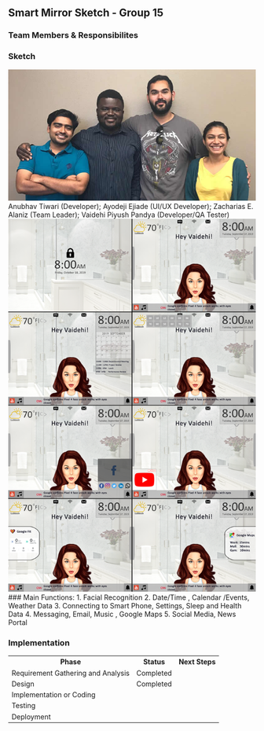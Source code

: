 ## Smart Mirror Sketch - Group 15

### Team Members & Responsibilites
### Sketch
<img src = "Images/picture_15.jpg">
<caption>Anubhav Tiwari (Developer); Ayodeji Ejiade (UI/UX Developer); Zacharias E. Alaniz (Team Leader); Vaidehi Piyush Pandya (Developer/QA Tester)</caption>

<img src = "Images/p1.15.png">
### Main Functions:
1. Facial Recognition
2. Date/Time , Calendar /Events, Weather Data 
3. Connecting to Smart Phone, Settings, Sleep and Health Data 
4. Messaging, Email, Music , Google Maps
5. Social Media, News Portal

### Implementation
<table width="800px">
<tr>
<th>Phase</th><th>Status</th><th>Next Steps</th>
</tr>

<tr>
<td>Requirement Gathering and Analysis</td><td>Completed</td><td></td>
</tr>

<tr>
<td>Design</td><td>Completed</td><td></td>
</tr>


<tr>
<td>Implementation or Coding</td><td></td><td></td>
</tr>


<tr>
<td>Testing</td><td></td><td></td>
</tr>

<tr>
<td>Deployment</td><td></td><td></td>
</tr>


</table>